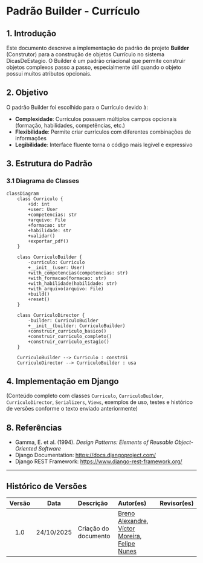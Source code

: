 # Padrão Builder - Currículo

## 1. Introdução

Este documento descreve a implementação do padrão de projeto **Builder** (Construtor) para a construção de objetos Currículo no sistema DicasDeEstagio. O Builder é um padrão criacional que permite construir objetos complexos passo a passo, especialmente útil quando o objeto possui muitos atributos opcionais.

## 2. Objetivo

O padrão Builder foi escolhido para o Currículo devido à:
- **Complexidade**: Currículos possuem múltiplos campos opcionais (formação, habilidades, competências, etc.)
- **Flexibilidade**: Permite criar currículos com diferentes combinações de informações
- **Legibilidade**: Interface fluente torna o código mais legível e expressivo

## 3. Estrutura do Padrão

### 3.1 Diagrama de Classes

```mermaid
classDiagram
    class Curriculo {
        +id: int
        +user: User
        +competencias: str
        +arquivo: File
        +formacao: str
        +habilidade: str
        +validar()
        +exportar_pdf()
    }
    
    class CurriculoBuilder {
        -curriculo: Curriculo
        +__init__(user: User)
        +with_competencias(competencias: str)
        +with_formacao(formacao: str)
        +with_habilidade(habilidade: str)
        +with_arquivo(arquivo: File)
        +build()
        +reset()
    }
    
    class CurriculoDirector {
        -builder: CurriculoBuilder
        +__init__(builder: CurriculoBuilder)
        +construir_curriculo_basico()
        +construir_curriculo_completo()
        +construir_curriculo_estagio()
    }
    
    CurriculoBuilder --> Curriculo : constrói
    CurriculoDirector --> CurriculoBuilder : usa
```

## 4. Implementação em Django

(Conteúdo completo com classes `Curriculo`, `CurriculoBuilder`, `CurriculoDirector`, `Serializers`, `Views`, exemplos de uso, testes e histórico de versões conforme o texto enviado anteriormente)

## 8. Referências

- Gamma, E. et al. (1994). *Design Patterns: Elements of Reusable Object-Oriented Software*
- Django Documentation: https://docs.djangoproject.com/
- Django REST Framework: https://www.django-rest-framework.org/

---

## Histórico de Versões

| Versão  | Data       | Descrição | Autor(es) | Revisor(es) |
|:-------:|:----------:|:----------|:----------|:------------|
| 1.0     | 24/10/2025 | Criação do documento | [Breno Alexandre](https://github.com/brenoalexandre0), [Víctor Moreira](https://github.com/aqela-batata-alt), [Felipe Nunes](https://github.com/FelipeNunesdM)| |
